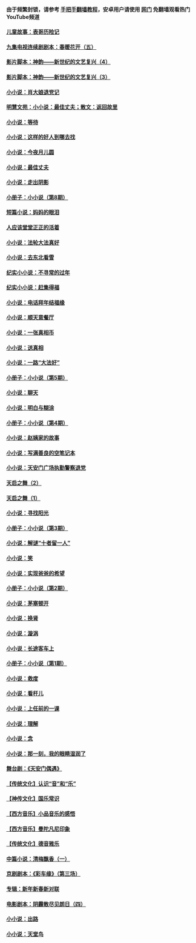#### 由于频繁封锁，请参考 [手把手翻墙教程](https://github.com/gfw-breaker/guides/wiki/)，安卓用户请使用 [网门](https://github.com/gfw-breaker/nogfw/blob/master/dl.md?t=05011700) 免翻墙观看热门YouTube频道 

#### [儿童故事：表哥历险记](../pages/328/383535.md?t=05011700) 

#### [九集电视连续剧剧本：春暖花开（五）](../pages/328/275919.md?t=05011700) 

#### [影片脚本：神韵——新世纪的文艺复兴（4）](../pages/328/266089.md?t=05011700) 

#### [影片脚本：神韵——新世纪的文艺复兴（3）](../pages/328/266087.md?t=05011700) 

#### [小小说：肖大娘退党记](../pages/328/239807.md?t=05011700) 

#### [明慧文苑：小小说：最佳丈夫；散文：返回故里](../pages/328/3439.md?t=05011700) 

#### [小小说：等待](../pages/328/223927.md?t=05011700) 

#### [小小说：这样的好人到哪去找](../pages/328/209396.md?t=05011700) 

#### [小小说：今夜月儿圆](../pages/328/193588.md?t=05011700) 

#### [小小说：最佳丈夫](../pages/328/190938.md?t=05011700) 

#### [小小说：走出阴影](../pages/328/190744.md?t=05011700) 

#### [小册子：小小说（第8期）](../pages/328/188202.md?t=05011700) 

#### [短篇小说：妈妈的眼泪](../pages/328/187712.md?t=05011700) 

#### [人应该堂堂正正的活着](../pages/328/182430.md?t=05011700) 

#### [小小说：法轮大法真好](../pages/328/174669.md?t=05011700) 

#### [小小说：去东北看雪](../pages/328/173882.md?t=05011700) 

#### [纪实小小说：不寻常的过年](../pages/328/173187.md?t=05011700) 

#### [纪实小小说：赶集得福](../pages/328/172652.md?t=05011700) 

#### [小小说：电话拜年结福缘](../pages/328/172533.md?t=05011700) 

#### [小小说：顺天意餐厅](../pages/328/170182.md?t=05011700) 

#### [小小说：一张真相币](../pages/328/169410.md?t=05011700) 

#### [小小说：送真相](../pages/328/166713.md?t=05011700) 

#### [小小说：一路“大法好”](../pages/328/162016.md?t=05011700) 

#### [小册子：小小说（第5期）](../pages/328/161131.md?t=05011700) 

#### [小小说：聊天](../pages/328/159640.md?t=05011700) 

#### [小小说：明白与糊涂](../pages/328/158101.md?t=05011700) 

#### [小册子：小小说（第4期）](../pages/328/158006.md?t=05011700) 

#### [小小说：赵姨家的故事](../pages/328/157843.md?t=05011700) 

#### [小小说：写满善良的空笔记本](../pages/328/157382.md?t=05011700) 

#### [小小说：天安门广场执勤警察退党](../pages/328/156982.md?t=05011700) 

#### [天启之舞（2）](../pages/328/153440.md?t=05011700) 

#### [天启之舞（1）](../pages/328/153439.md?t=05011700) 

#### [小小说：寻找阳光](../pages/328/153065.md?t=05011700) 

#### [小册子：小小说（第3期）](../pages/328/151715.md?t=05011700) 

#### [小小说：解谜“十者留一人”](../pages/328/148967.md?t=05011700) 

#### [小小说：笑](../pages/328/148905.md?t=05011700) 

#### [小小说：实现爸爸的希望](../pages/328/148096.md?t=05011700) 

#### [小册子：小小说（第2期）](../pages/328/147214.md?t=05011700) 

#### [小小说：茅塞顿开](../pages/328/147030.md?t=05011700) 

#### [小小说：换肾](../pages/328/146770.md?t=05011700) 

#### [小小说：漩涡](../pages/328/146683.md?t=05011700) 

#### [小小说：长途客车上](../pages/328/145076.md?t=05011700) 

#### [小册子：小小说（第1期）](../pages/328/143963.md?t=05011700) 

#### [小小说：救度](../pages/328/143927.md?t=05011700) 

#### [小小说：看杆儿](../pages/328/142137.md?t=05011700) 

#### [小小说：上任前的一课](../pages/328/140808.md?t=05011700) 

#### [小小说：理解](../pages/328/140476.md?t=05011700) 

#### [小小说：念](../pages/328/139513.md?t=05011700) 

#### [小小说：那一刻，我的眼睛湿润了](../pages/328/138476.md?t=05011700) 

#### [舞台剧：《天安门偶遇》](../pages/328/117155.md?t=05011700) 

#### [【传统文化】认识“音”和“乐”](../pages/328/108667.md?t=05011700) 

#### [【神传文化】国乐常识](../pages/328/104225.md?t=05011700) 

#### [【西方音乐】小品音乐的感悟](../pages/328/102924.md?t=05011700) 

#### [【西方音乐】曼陀凡尼印象](../pages/328/102922.md?t=05011700) 

#### [【传统文化】德音雅乐](../pages/328/102923.md?t=05011700) 

#### [中篇小说：清梅飘香（一）](../pages/328/101058.md?t=05011700) 

#### [京剧剧本：《彩车缘》（第三场）](../pages/328/96434.md?t=05011700) 

#### [专辑：新年新春新对联](../pages/328/94991.md?t=05011700) 

#### [电影剧本：阴霾散尽见朗日（四）](../pages/328/87081.md?t=05011700) 

#### [小小说：出路](../pages/328/84848.md?t=05011700) 

#### [小小说：天堂鸟](../pages/328/83084.md?t=05011700) 

